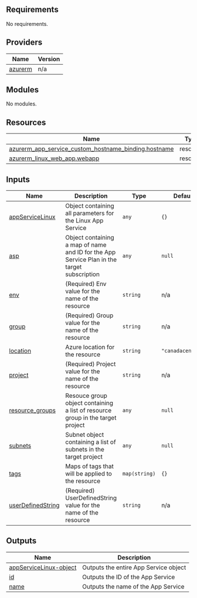 <!-- BEGIN_TF_DOCS -->
## Requirements

No requirements.

## Providers

| Name | Version |
|------|---------|
| <a name="provider_azurerm"></a> [azurerm](#provider\_azurerm) | n/a |

## Modules

No modules.

## Resources

| Name | Type |
|------|------|
| [azurerm_app_service_custom_hostname_binding.hostname](https://registry.terraform.io/providers/hashicorp/azurerm/latest/docs/resources/app_service_custom_hostname_binding) | resource |
| [azurerm_linux_web_app.webapp](https://registry.terraform.io/providers/hashicorp/azurerm/latest/docs/resources/linux_web_app) | resource |

## Inputs

| Name | Description | Type | Default | Required |
|------|-------------|------|---------|:--------:|
| <a name="input_appServiceLinux"></a> [appServiceLinux](#input\_appServiceLinux) | Object containing all parameters for the Linux App Service | `any` | `{}` | no |
| <a name="input_asp"></a> [asp](#input\_asp) | Object containing a map of name and ID for the App Service Plan in the target subscription | `any` | `null` | no |
| <a name="input_env"></a> [env](#input\_env) | (Required) Env value for the name of the resource | `string` | n/a | yes |
| <a name="input_group"></a> [group](#input\_group) | (Required) Group value for the name of the resource | `string` | n/a | yes |
| <a name="input_location"></a> [location](#input\_location) | Azure location for the resource | `string` | `"canadacentral"` | no |
| <a name="input_project"></a> [project](#input\_project) | (Required) Project value for the name of the resource | `string` | n/a | yes |
| <a name="input_resource_groups"></a> [resource\_groups](#input\_resource\_groups) | Resouce group object containing a list of resource group in the target project | `any` | `null` | no |
| <a name="input_subnets"></a> [subnets](#input\_subnets) | Subnet object containing a list of subnets in the target project | `any` | `null` | no |
| <a name="input_tags"></a> [tags](#input\_tags) | Maps of tags that will be applied to the resource | `map(string)` | `{}` | no |
| <a name="input_userDefinedString"></a> [userDefinedString](#input\_userDefinedString) | (Required) UserDefinedString value for the name of the resource | `string` | n/a | yes |

## Outputs

| Name | Description |
|------|-------------|
| <a name="output_appServiceLinux-object"></a> [appServiceLinux-object](#output\_appServiceLinux-object) | Outputs the entire App Service object |
| <a name="output_id"></a> [id](#output\_id) | Outputs the ID of the App Service |
| <a name="output_name"></a> [name](#output\_name) | Outputs the name of the App Service |
<!-- END_TF_DOCS -->